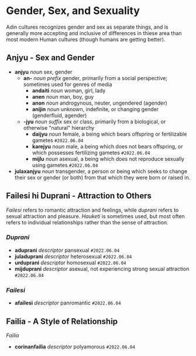 # Gender, Sex, and Sexuality

Adin cultures recognizes gender and sex as separate things, and is generally more accepting and inclusive of differences in thiese area than most modern Human cultures (though humans are getting better).

## Anjyu - Sex and Gender

+ **anjyu**	_noun_	sex, gender
  + **an-**	_noun prefix_	gender, primarily from a social perspective; sometimes used for genres of media
    + **andaiti**	_noun_	woman, girl, lady
    + **anen**	_noun_	man, boy, guy
    + **anon**	_noun_	androgynous, neuter, ungendered (agender)
    + **anijin** _noun_ unknown, indefinite, or changing gender (genderfluid, agender)
  + **-jyu** _noun suffix_ sex or class, primarily from a biological, or otherwise "natural" hierarchy
    + **daijyu** _noun_ female, a being which bears offspring or fertilizable gametes `#2022.06.04`
    + **karejyu** _noun_ male, a being which does not bears offspring, or which possesses fertilizing gametes `#2022.06.04`
    + **mijlu** _noun_ asexual, a being which does not reproduce sexually using gametes `#2022.06.04`
+ **julaxanjyu** _noun_ transgender, a person or being which seeks to change their sex or gender (or both) from that which they were born or raised in.

## Failesi hi Duprani - Attraction to Others

_Failesi_ refers to romantic attraction and feelings, while _duprani_ refers to sexual attraction and pleasure. _Hauketi_ is sometimes used, but most often refers to individual relationships rather than the sense of attraction.

### _Duprani_

+ **aduprani** _descriptor_ pansexual `#2022.06.04`
+ **juladuprani** _descriptor_ heterosexual `#2022.06.04`
+ **urduprani** _descriptor_ homosexual `#2022.06.04`
+ **mijduprani** _descriptor_ asexual, not experiencing strong sexual attraction `#2022.06.04`

### _Failesi_

+ **afailesi** _descriptor_ panromantic `#2022.06.04`

## Failia - A Style of Relationship

_Failia_

+ **corinanfailia** _descriptor_ polyamorous `#2022.06.04`
